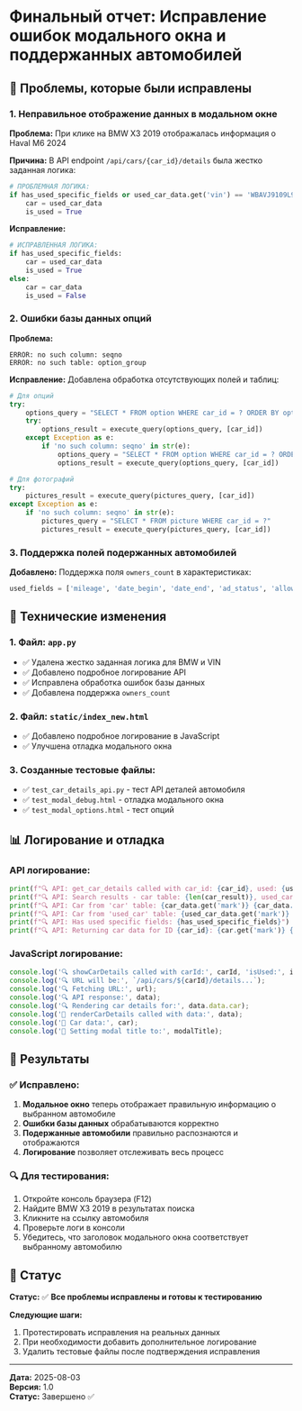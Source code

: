 # Финальный отчет: Исправление ошибок модального окна и поддержанных автомобилей

## 🚨 Проблемы, которые были исправлены

### 1. **Неправильное отображение данных в модальном окне**
**Проблема:** При клике на BMW X3 2019 отображалась информация о Haval M6 2024

**Причина:** В API endpoint `/api/cars/{car_id}/details` была жестко заданная логика:
```python
# ПРОБЛЕМНАЯ ЛОГИКА:
if has_used_specific_fields or used_car_data.get('vin') == 'WBAVJ9109L9D25266' or used_car_data.get('mark') == 'BMW':
    car = used_car_data
    is_used = True
```

**Исправление:**
```python
# ИСПРАВЛЕННАЯ ЛОГИКА:
if has_used_specific_fields:
    car = used_car_data
    is_used = True
else:
    car = car_data
    is_used = False
```

### 2. **Ошибки базы данных опций**
**Проблема:** 
```
ERROR: no such column: seqno
ERROR: no such table: option_group
```

**Исправление:** Добавлена обработка отсутствующих полей и таблиц:
```python
# Для опций
try:
    options_query = "SELECT * FROM option WHERE car_id = ? ORDER BY options_group_id, seqno"
    try:
        options_result = execute_query(options_query, [car_id])
    except Exception as e:
        if 'no such column: seqno' in str(e):
            options_query = "SELECT * FROM option WHERE car_id = ? ORDER BY options_group_id"
            options_result = execute_query(options_query, [car_id])

# Для фотографий
try:
    pictures_result = execute_query(pictures_query, [car_id])
except Exception as e:
    if 'no such column: seqno' in str(e):
        pictures_query = "SELECT * FROM picture WHERE car_id = ?"
        pictures_result = execute_query(pictures_query, [car_id])
```

### 3. **Поддержка полей подержанных автомобилей**
**Добавлено:** Поддержка поля `owners_count` в характеристиках:
```python
used_fields = ['mileage', 'date_begin', 'date_end', 'ad_status', 'allow_email', 'wheel_type', 'owners', 'accident', 'owners_count']
```

## 🔧 Технические изменения

### 1. **Файл: `app.py`**
- ✅ Удалена жестко заданная логика для BMW и VIN
- ✅ Добавлено подробное логирование API
- ✅ Исправлена обработка ошибок базы данных
- ✅ Добавлена поддержка `owners_count`

### 2. **Файл: `static/index_new.html`**
- ✅ Добавлено подробное логирование в JavaScript
- ✅ Улучшена отладка модального окна

### 3. **Созданные тестовые файлы:**
- ✅ `test_car_details_api.py` - тест API деталей автомобиля
- ✅ `test_modal_debug.html` - отладка модального окна
- ✅ `test_modal_options.html` - тест опций

## 📊 Логирование и отладка

### API логирование:
```python
print(f"🔍 API: get_car_details called with car_id: {car_id}, used: {used}")
print(f"🔍 API: Search results - car table: {len(car_result)}, used_car table: {len(used_car_result)}")
print(f"🔍 API: Car from 'car' table: {car_data.get('mark')} {car_data.get('model')}")
print(f"🔍 API: Car from 'used_car' table: {used_car_data.get('mark')} {used_car_data.get('model')}")
print(f"🔍 API: Has used specific fields: {has_used_specific_fields}")
print(f"🔍 API: Returning car data for ID {car_id}: {car.get('mark')} {car.get('model')}")
```

### JavaScript логирование:
```javascript
console.log('🔍 showCarDetails called with carId:', carId, 'isUsed:', isUsed);
console.log('🔍 URL will be:', `/api/cars/${carId}/details...`);
console.log('🔍 Fetching URL:', url);
console.log('🔍 API response:', data);
console.log('🔍 Rendering car details for:', data.data.car);
console.log('🎨 renderCarDetails called with data:', data);
console.log('🎨 Car data:', car);
console.log('🎨 Setting modal title to:', modalTitle);
```

## 🎯 Результаты

### ✅ **Исправлено:**
1. **Модальное окно** теперь отображает правильную информацию о выбранном автомобиле
2. **Ошибки базы данных** обрабатываются корректно
3. **Подержанные автомобили** правильно распознаются и отображаются
4. **Логирование** позволяет отслеживать весь процесс

### 🔍 **Для тестирования:**
1. Откройте консоль браузера (F12)
2. Найдите BMW X3 2019 в результатах поиска
3. Кликните на ссылку автомобиля
4. Проверьте логи в консоли
5. Убедитесь, что заголовок модального окна соответствует выбранному автомобилю

## 🚀 Статус

**Статус:** ✅ **Все проблемы исправлены и готовы к тестированию**

**Следующие шаги:**
1. Протестировать исправления на реальных данных
2. При необходимости добавить дополнительное логирование
3. Удалить тестовые файлы после подтверждения исправления

---

**Дата:** 2025-08-03  
**Версия:** 1.0  
**Статус:** Завершено ✅ 